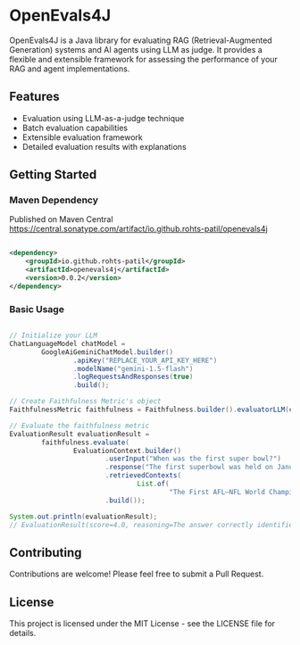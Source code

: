 # OpenEvals4J

OpenEvals4J is a Java library for evaluating RAG (Retrieval-Augmented Generation) systems and AI agents using LLM as
judge. It provides a flexible and extensible framework for assessing the performance of your RAG and agent
implementations.

## Features

- Evaluation using LLM-as-a-judge technique
- Batch evaluation capabilities
- Extensible evaluation framework
- Detailed evaluation results with explanations

## Getting Started

### Maven Dependency

Published on Maven Central https://central.sonatype.com/artifact/io.github.rohts-patil/openevals4j

```xml

<dependency>
    <groupId>io.github.rohts-patil</groupId>
    <artifactId>openevals4j</artifactId>
    <version>0.0.2</version>
</dependency>
```

### Basic Usage

```java

// Initialize your LLM
ChatLanguageModel chatModel =
        GoogleAiGeminiChatModel.builder()
                .apiKey("REPLACE_YOUR_API_KEY_HERE")
                .modelName("gemini-1.5-flash")
                .logRequestsAndResponses(true)
                .build();

// Create Faithfulness Metric's object
FaithfulnessMetric faithfulness = Faithfulness.builder().evaluatorLLM(chatModel).objectMapper(new ObjectMapper()).build();

// Evaluate the faithfulness metric
EvaluationResult evaluationResult =
        faithfulness.evaluate(
                EvaluationContext.builder()
                        .userInput("When was the first super bowl?")
                        .response("The first superbowl was held on January 15, 1968")
                        .retrievedContexts(
                                List.of(
                                        "The First AFL–NFL World Championship Game was an American football game played on January 15, 1968, at the Los Angeles Memorial Coliseum in Los Angeles."))
                        .build());

System.out.println(evaluationResult);
// EvaluationResult(score=4.0, reasoning=The answer correctly identifies the date of the first Super Bowl as January 15, 1968. However, the provided context refers to the game as the "First AFL-NFL World Championship Game", not the "Super Bowl". While the game in question is indeed the first Super Bowl, the answer's unfamiliarity with the game's original name demonstrates a lack of complete faithfulness.)
```

## Contributing

Contributions are welcome! Please feel free to submit a Pull Request.

## License

This project is licensed under the MIT License - see the LICENSE file for details.
